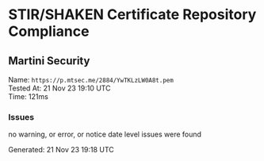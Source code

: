 # STIR/SHAKEN Certificate Repository Compliance

## Martini Security

Name: `https://p.mtsec.me/2884/YwTKLzLW0A8t.pem`\
Tested At: 21 Nov 23 19:10 UTC\
Time: 121ms

### Issues

no warning, or error, or notice date level issues were found

Generated: 21 Nov 23 19:18 UTC